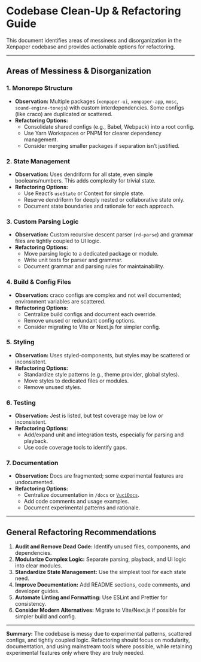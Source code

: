 # Codebase Clean-Up & Refactoring Guide

This document identifies areas of messiness and disorganization in the Xenpaper codebase and provides actionable options for refactoring.

---

## Areas of Messiness & Disorganization

### 1. Monorepo Structure
- **Observation:** Multiple packages (`xenpaper-ui`, `xenpaper-app`, `mosc`, `sound-engine-tonejs`) with custom interdependencies. Some configs (like craco) are duplicated or scattered.
- **Refactoring Options:**
  - Consolidate shared configs (e.g., Babel, Webpack) into a root config.
  - Use Yarn Workspaces or PNPM for clearer dependency management.
  - Consider merging smaller packages if separation isn’t justified.

### 2. State Management
- **Observation:** Uses dendriform for all state, even simple booleans/numbers. This adds complexity for trivial state.
- **Refactoring Options:**
  - Use React’s `useState` or Context for simple state.
  - Reserve dendriform for deeply nested or collaborative state only.
  - Document state boundaries and rationale for each approach.

### 3. Custom Parsing Logic
- **Observation:** Custom recursive descent parser (`rd-parse`) and grammar files are tightly coupled to UI logic.
- **Refactoring Options:**
  - Move parsing logic to a dedicated package or module.
  - Write unit tests for parser and grammar.
  - Document grammar and parsing rules for maintainability.

### 4. Build & Config Files
- **Observation:** craco configs are complex and not well documented; environment variables are scattered.
- **Refactoring Options:**
  - Centralize build configs and document each override.
  - Remove unused or redundant config options.
  - Consider migrating to Vite or Next.js for simpler config.

### 5. Styling
- **Observation:** Uses styled-components, but styles may be scattered or inconsistent.
- **Refactoring Options:**
  - Standardize style patterns (e.g., theme provider, global styles).
  - Move styles to dedicated files or modules.
  - Remove unused styles.

### 6. Testing
- **Observation:** Jest is listed, but test coverage may be low or inconsistent.
- **Refactoring Options:**
  - Add/expand unit and integration tests, especially for parsing and playback.
  - Use code coverage tools to identify gaps.

### 7. Documentation
- **Observation:** Docs are fragmented; some experimental features are undocumented.
- **Refactoring Options:**
  - Centralize documentation in `/docs` or [`VuciDocs`](VuciDocs).
  - Add code comments and usage examples.
  - Document experimental patterns and rationale.

---

## General Refactoring Recommendations

1. **Audit and Remove Dead Code:** Identify unused files, components, and dependencies.
2. **Modularize Complex Logic:** Separate parsing, playback, and UI logic into clear modules.
3. **Standardize State Management:** Use the simplest tool for each state need.
4. **Improve Documentation:** Add README sections, code comments, and developer guides.
5. **Automate Linting and Formatting:** Use ESLint and Prettier for consistency.
6. **Consider Modern Alternatives:** Migrate to Vite/Next.js if possible for simpler build and config.

---

**Summary:**
The codebase is messy due to experimental patterns, scattered configs, and tightly coupled logic. Refactoring should focus on modularity, documentation, and using mainstream tools where possible, while retaining experimental features only where they are truly needed.
